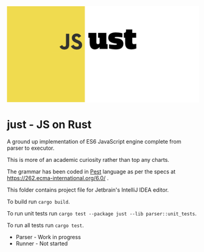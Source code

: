 <img src="logo/just-logo.png" alt="logo image" />

# just - JS on Rust
A ground up implementation of ES6 JavaScript engine complete from parser to executor.

This is more of an academic curiosity rather than top any charts.

The grammar has been coded in [Pest](https://pest.rs/) language as per the specs at https://262.ecma-international.org/6.0/ .

This folder contains project file for Jetbrain's IntelliJ IDEA editor.

To build run `cargo build`.

To run unit tests run `cargo test --package just --lib parser::unit_tests`.

To run all tests run `cargo test`.

* Parser - Work in progress
* Runner - Not started
